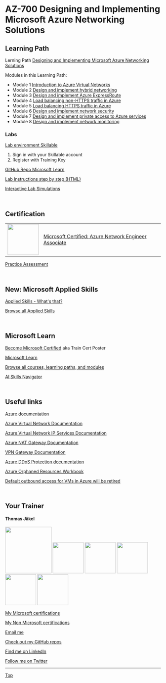 [LP1]: https://learn.microsoft.com/en-us/training/paths/design-implement-microsoft-azure-networking-solutions-az-700/
[Mod1]: https://learn.microsoft.com/en-us/training/modules/introduction-to-azure-virtual-networks/
[Mod2]: https://learn.microsoft.com/en-us/training/modules/design-implement-hybrid-networking/
[Mod3]: https://learn.microsoft.com/en-us/training/modules/design-implement-azure-expressroute/
[Mod4]: https://learn.microsoft.com/en-us/training/modules/load-balancing-non-https-traffic-azure/
[Mod5]: https://learn.microsoft.com/en-us/training/modules/load-balancing-https-traffic-azure/
[Mod6]: https://learn.microsoft.com/en-us/training/modules/design-implement-network-security-monitoring/
[Mod7]: https://learn.microsoft.com/en-us/training/modules/design-implement-private-access-to-azure-services/
[Mod8]: https://learn.microsoft.com/en-us/training/modules/design-implement-network-monitoring/


# AZ-700 Designing and Implementing Microsoft Azure Networking Solutions

<!--
# Seminar 09.04. - 11.04 2024

[Give Feedback]()

[Grab your badge]()

[Get the presentation](pdf/)

<br>
-->


## Learning Path

Lerning Path [Designing and Implementing Microsoft Azure Networking Solutions][LP1]

Modules in this Learning Path:
- Module 1 [Introduction to Azure Virtual Networks][Mod1]
- Module 2 [Design and implement hybrid networking][Mod2]
- Module 3 [Design and implement Azure ExpressRoute][Mod3]
- Module 4 [Load balancing non-HTTPS traffic in Azure][Mod4]
- Module 5 [Load balancing HTTPS traffic in Azure][Mod5]
- Module 6 [Design and implement network security][Mod6]
- Module 7 [Design and implement private access to Azure services][Mod7]
- Module 8 [Design and implement network monitoring][Mod8]



### Labs

[Lab environment Skillable](https://brainymotion.learnondemand.net) 

1. Sign in with your Skillable account 
2. Register with Training Key

<!--[Go Deploy](https://lms.godeploy.it) -->

[GitHub Repo Microsoft Learn](https://github.com/MicrosoftLearning/AZ-700-Designing-and-Implementing-Microsoft-Azure-Networking-Solutions)

[Lab Instructions step by step (HTML)](https://microsoftlearning.github.io/AZ-700-Designing-and-Implementing-Microsoft-Azure-Networking-Solutions/)

[Interactive Lab Simulations](https://mslabs.cloudguides.com/guides/AZ-700%20Lab%20Simulations%20-%20Designing%20and%20implementing%20Microsoft%20Azure%20networking%20solutions)

<br>

## Certification

|   |   |
| - | - |
| <img src="https://download69118.blob.core.windows.net/anon/microsoft-certified-associate-badge.svg" width="100"/> | [Microsoft Certified: Azure Network Engineer Associate](https://learn.microsoft.com/en-us/credentials/certifications/azure-network-engineer-associate/) |


[Practice Assessment](https://learn.microsoft.com/en-us/credentials/certifications/azure-network-engineer-associate/practice/assessment?assessment-type=practice&assessmentId=70&practice-assessment-type=certification)

<br>


## New: Microsoft Applied Skills

[Applied Skills - What's that?](https://learn.microsoft.com/en-us/credentials/)

[Browse all Applied Skills](https://learn.microsoft.com/en-us/credentials/browse/?credential_types=applied%20skills)


<br>


## Microsoft Learn

[Become Microsoft Certified](https://aka.ms/traincertposter) aka Train Cert Poster

[Microsoft Learn](https://learn.microsoft.com)

[Browse all courses, learning paths, and modules](https://learn.microsoft.com/en-us/training/browse/)

[AI Skills Navigator](https://aiskillsnavigator.microsoft.com/en-us)

<br>




## Useful links

[Azure documentation](https://docs.microsoft.com/en-us/azure/)

[Azure Virtual Network Documentation](https://learn.microsoft.com/en-us/azure/virtual-network/)

[Azure Virtual Network IP Services Documentation](https://learn.microsoft.com/en-us/azure/virtual-network/ip-services/)

[Azure NAT Gateway Documentation](https://learn.microsoft.com/en-us/azure/nat-gateway/)

[VPN Gateway Documentation](https://learn.microsoft.com/en-us/azure/vpn-gateway/)

[Azure DDoS Protection documentation](https://learn.microsoft.com/en-us/azure/ddos-protection/)

[Azure Orphaned Resources Workbook](https://github.com/dolevshor/azure-orphan-resources)

[Default outbound access for VMs in Azure will be retired](https://azure.microsoft.com/en-us/updates/default-outbound-access-for-vms-in-azure-will-be-retired-transition-to-a-new-method-of-internet-access/)


<br>


## Your Trainer
#### Thomas Jäkel

<img src="https://download69118.blob.core.windows.net/anon/Profilbild.jpg" width="150">
<img src="https://download69118.blob.core.windows.net/anon/Standard MCT Badge Large.png" width=100>
<a href="https://www.credly.com/badges/72439d56-7895-4b92-84bd-fec12c84fd18/public_url"><img src="https://download69118.blob.core.windows.net/anon/mcse-cloud-platform-and-infrastructure-certified-2016.png" width="100"></a>
<a href="https://learn.microsoft.com/api/credentials/share/en-us/tjaekel/A8E4CC3EAA93F4C2?sharingId=EBAFABC36CF6EBDC"><img src="https://download69118.blob.core.windows.net/anon/microsoft-certified-azure-solutions-architect-expert.png" width=100></a>
<a href="https://https://www.credly.com/badges/8ef5f8fb-6b84-4223-add8-4938096c67b2"><img src="https://download69118.blob.core.windows.net/anon/aws-certified-solutions-architect-associate.png" width=100></a>
<a href="https://www.credly.com/badges/7f2c6c3e-d3e3-4e32-9299-adf3278948a3/public_url"><img src="https://download69118.blob.core.windows.net/anon/instructor-recognition-1-000-students-reached.png" width="100"/></a>

[My Microsoft certifications](https://learn.microsoft.com/en-us/users/tjaekel/transcript/d4yjrcx32nome0r)

[My Non Microsoft certifications](https://www.credly.com/users/thomas-jakel)

[Email me](mailto:thomas.jaekel@brainymotion.de)

[Check out my GitHub repos](https://github.com/www42)

[Find me on LinkedIn](https://linkedin.com/in/tjkkll)

[Follow me on Twitter](https://twitter.com/tjkkll)


---

[Top](#az-700-designing-and-implementing-microsoft-azure-networking-solutions)